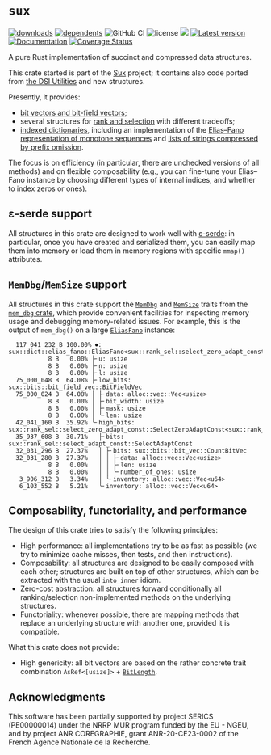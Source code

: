 # `sux`

[![downloads](https://img.shields.io/crates/d/sux)](https://crates.io/crates/sux)
[![dependents](https://img.shields.io/librariesio/dependents/cargo/sux)](https://crates.io/crates/sux/reverse_dependencies)
![GitHub CI](https://github.com/vigna/sux-rs/actions/workflows/rust.yml/badge.svg)
![license](https://img.shields.io/crates/l/sux)
[![](https://tokei.rs/b1/github/vigna/sux-rs?type=Rust,Python)](https://github.com/vigna/sux-rs)
[![Latest version](https://img.shields.io/crates/v/sux.svg)](https://crates.io/crates/sux)
[![Documentation](https://docs.rs/sux/badge.svg)](https://docs.rs/sux)
[![Coverage Status](https://coveralls.io/repos/github/vigna/sux-rs/badge.svg?branch=main)](https://coveralls.io/github/vigna/sux-rs?branch=main)  

A pure Rust implementation of succinct and compressed data structures.

This crate started is part of the [Sux] project; it contains also code ported
from [the DSI Utilities] and new structures.

Presently, it provides:

- [bit vectors and bit-field vectors];
- several structures for [rank and selection] with different tradeoffs;
- [indexed dictionaries], including an implementation of the [Elias–Fano
  representation of monotone sequences] and [lists of strings compressed by
  prefix omission].

The focus is on efficiency (in particular, there are unchecked versions of all
methods) and on flexible composability (e.g., you can fine-tune your Elias–Fano
instance by choosing different types of internal indices, and whether to index
zeros or ones).

## ε-serde support

All structures in this crate are designed to work well with [ε-serde]: in
particular, once you have created and serialized them, you can easily map them
into memory or load them in memory regions with specific `mmap()` attributes.

## `MemDbg`/`MemSize` support

All structures in this crate support the [`MemDbg`] and [`MemSize`] traits from
the [`mem_dbg` crate], which provide convenient facilities for inspecting memory
usage and debugging memory-related issues. For example, this is the output of
`mem_dbg()` on a large [`EliasFano`] instance:

```text
  117_041_232 B 100.00% ⏺: sux::dict::elias_fano::EliasFano<sux::rank_sel::select_zero_adapt_const::SelectZeroAdaptConst<sux::rank_sel::select_adapt_const::SelectAdaptConst>>
           8 B   0.00% ├╴u: usize
           8 B   0.00% ├╴n: usize
           8 B   0.00% ├╴l: usize
  75_000_048 B  64.08% ├╴low_bits: sux::bits::bit_field_vec::BitFieldVec
  75_000_024 B  64.08% │ ├╴data: alloc::vec::Vec<usize>
           8 B   0.00% │ ├╴bit_width: usize
           8 B   0.00% │ ├╴mask: usize
           8 B   0.00% │ ╰╴len: usize
  42_041_160 B  35.92% ╰╴high_bits: sux::rank_sel::select_zero_adapt_const::SelectZeroAdaptConst<sux::rank_sel::select_adapt_const::SelectAdaptConst>
  35_937_608 B  30.71%   ├╴bits: sux::rank_sel::select_adapt_const::SelectAdaptConst
  32_031_296 B  27.37%   │ ├╴bits: sux::bits::bit_vec::CountBitVec
  32_031_280 B  27.37%   │ │ ├╴data: alloc::vec::Vec<usize>
           8 B   0.00%   │ │ ├╴len: usize
           8 B   0.00%   │ │ ╰╴number_of_ones: usize
   3_906_312 B   3.34%   │ ╰╴inventory: alloc::vec::Vec<u64>
   6_103_552 B   5.21%   ╰╴inventory: alloc::vec::Vec<u64>
```

## Composability, functoriality, and performance

The design of this crate tries to satisfy the following principles:

- High performance: all implementations try to be as fast as possible (we
  try to minimize cache misses, then tests, and then instructions).
- Composability: all structures are designed to be easily composed with each
  other; structures are built on top of other structures, which
  can be extracted with the usual `into_inner` idiom.
- Zero-cost abstraction: all structures forward conditionally all
  ranking/selection non-implemented methods on the underlying structures.
- Functoriality: whenever possible, there are mapping methods that replace an
  underlying structure with another one, provided it is compatible.

What this crate does not provide:

- High genericity: all bit vectors are based on the rather concrete trait combination
  `AsRef<[usize]>` + [`BitLength`].

## Acknowledgments

This software has been partially supported by project SERICS (PE00000014) under
the NRRP MUR program funded by the EU - NGEU, and by project ANR COREGRAPHIE,
grant ANR-20-CE23-0002 of the French Agence Nationale de la Recherche.

[bit vectors and bit-field vectors]: <https://docs.rs/sux/latest/sux/bits/index.html>
[rank and selection]: <https://docs.rs/sux/latest/sux/rank_sel/index.html>
[indexed dictionaries]: <https://docs.rs/sux/latest/sux/traits/indexed_dict/index.html>
[`EliasFano`]: <https://docs.rs/sux/latest/sux/dict/elias_fano/struct.EliasFano.html>
[ε-serde]: <https://crates.io/crates/epserde>
[`MemDbg`]: <https://docs.rs/mem_dbg/latest/mem_dbg/trait.MemDbg.html>
[`MemSize`]: <https://docs.rs/mem_dbg/latest/mem_dbg/trait.MemSize.html>
[`mem_dbg` crate]: <https://crates.io/crates/mem_dbg>
[Elias–Fano representation of monotone sequences]: <https://docs.rs/sux/latest/sux/dict/elias_fano/struct.EliasFano.html>
[lists of strings compressed by prefix omission]: <https://docs.rs/sux/latest/sux/dict/rear_coded_list/struct.RearCodedList.html>
[Sux]: <https://sux.di.unimi.it/>
[the DSI Utilities]: <https://dsiutils.di.unimi.it/>
[`BitLength`]: <https://docs.rs/sux/latest/sux/traits/rank_sel/trait.BitLength.html>
